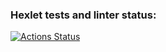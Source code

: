 ### Hexlet tests and linter status:
[![Actions Status](https://github.com/ak-alz/backend-project-lvl2/workflows/hexlet-check/badge.svg)](https://github.com/ak-alz/backend-project-lvl2/actions)